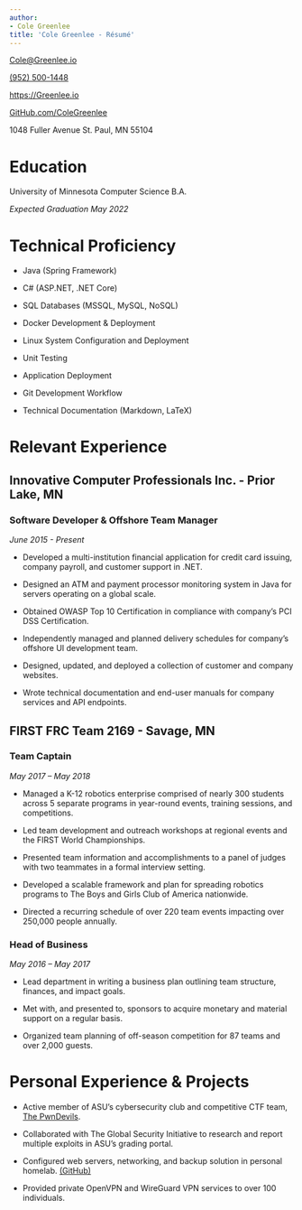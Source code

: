 ```yaml
---
author:
- Cole Greenlee
title: 'Cole Greenlee - Résumé'
---
```


<Cole@Greenlee.io>

[(952) 500-1448](tel:+19525001448)

<https://Greenlee.io>

[GitHub.com/ColeGreenlee](https://GitHub.com/ColeGreenlee/)

1048 Fuller Avenue St. Paul, MN 55104

Education
=========

University of Minnesota Computer Science B.A.

*Expected Graduation May 2022*

Technical Proficiency
=====================

-   Java (Spring Framework)

-   C\# (ASP.NET, .NET Core)

-   SQL Databases (MSSQL, MySQL, NoSQL)

-   Docker Development & Deployment

-   Linux System Configuration and Deployment

-   Unit Testing

-   Application Deployment

-   Git Development Workflow

-   Technical Documentation (Markdown, LaTeX)

Relevant Experience
===================

Innovative Computer Professionals Inc. - Prior Lake, MN
-------------------------------------------------------

### Software Developer & Offshore Team Manager

*June 2015 - Present*

-   Developed a multi-institution financial application for credit card
    issuing, company payroll, and customer support in .NET.

-   Designed an ATM and payment processor monitoring system in Java for
    servers operating on a global scale.

-   Obtained OWASP Top 10 Certification in compliance with company’s PCI
    DSS Certification.

-   Independently managed and planned delivery schedules for company’s
    offshore UI development team.

-   Designed, updated, and deployed a collection of customer and company
    websites.

-   Wrote technical documentation and end-user manuals for company
    services and API endpoints.

FIRST FRC Team 2169 - Savage, MN
--------------------------------

### Team Captain

*May 2017 – May 2018*

-   Managed a K-12 robotics enterprise comprised of nearly 300 students
    across 5 separate programs in year-round events, training sessions,
    and competitions.

-   Led team development and outreach workshops at regional events and
    the FIRST World Championships.

-   Presented team information and accomplishments to a panel of judges
    with two teammates in a formal interview setting.

-   Developed a scalable framework and plan for spreading robotics
    programs to The Boys and Girls Club of America nationwide.

-   Directed a recurring schedule of over 220 team events impacting over
    250,000 people annually.

### Head of Business

*May 2016 – May 2017*

-   Lead department in writing a business plan outlining team structure,
    finances, and impact goals.

-   Met with, and presented to, sponsors to acquire monetary and
    material support on a regular basis.

-   Organized team planning of off-season competition for 87 teams and
    over 2,000 guests.

Personal Experience & Projects
==============================

-   Active member of ASU’s cybersecurity club and competitive CTF team,
    [The PwnDevils](https://pwndevils.com/).

-   Collaborated with The Global Security Initiative to research and
    report multiple exploits in ASU’s grading portal.

-   Configured web servers, networking, and backup solution in personal
    homelab. [(GitHub)](https://github.com/ColeGreenlee/GreenleeNet)

-   Provided private OpenVPN and WireGuard VPN services to over 100
    individuals.
